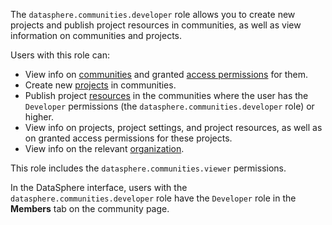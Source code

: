 The `datasphere.communities.developer` role allows you to create new projects and publish project resources in communities, as well as view information on communities and projects.

Users with this role can:
* View info on [communities](../../../datasphere/concepts/community.md) and granted [access permissions](../../../iam/concepts/access-control/index.md) for them.
* Create new [projects](../../../datasphere/concepts/project.md) in communities.
* Publish project [resources](../../../datasphere/concepts/resources.md) in the communities where the user has the `Developer` permissions (the `datasphere.communities.developer` role) or higher.
* View info on projects, project settings, and project resources, as well as on granted access permissions for these projects.
* View info on the relevant [organization](../../../organization/concepts/organization.md).

This role includes the `datasphere.communities.viewer` permissions.

In the DataSphere interface, users with the `datasphere.communities.developer` role have the `Developer` role in the **Members** tab on the community page.
